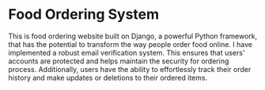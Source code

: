 

<h1>Food Ordering System</h1>
This is food ordering website built on Django, a powerful Python framework, that has the potential to transform the way people order food online. I have implemented a robust email verification system. This ensures that users' accounts are protected and helps maintain the security for ordering process. Additionally, users have the ability to effortlessly track their order history and make updates or deletions to their ordered items.

